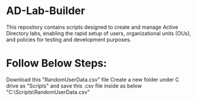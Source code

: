 # AD-Lab-Builder
This repository contains scripts designed to create and manage Active Directory labs, enabling the rapid setup of users, organizational units (OUs), and policies for testing and development purposes.

# Follow Below Steps:

Download this "RandomUserData.csv" file
Create a new folder under C drive as "Scripts" and save this .csv file inside as below "C:\Scripts\RandomUserData.csv"

